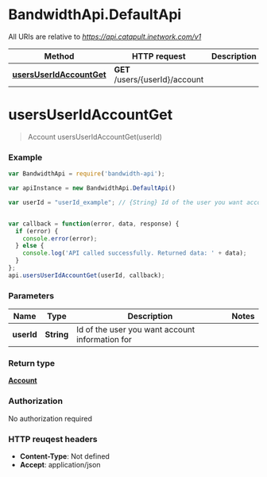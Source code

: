 # BandwidthApi.DefaultApi

All URIs are relative to *https://api.catapult.inetwork.com/v1*

Method | HTTP request | Description
------------- | ------------- | -------------
[**usersUserIdAccountGet**](DefaultApi.md#usersUserIdAccountGet) | **GET** /users/{userId}/account | 


<a name="usersUserIdAccountGet"></a>
# **usersUserIdAccountGet**
> Account usersUserIdAccountGet(userId)



### Example
```javascript
var BandwidthApi = require('bandwidth-api');

var apiInstance = new BandwidthApi.DefaultApi()

var userId = "userId_example"; // {String} Id of the user you want account information for


var callback = function(error, data, response) {
  if (error) {
    console.error(error);
  } else {
    console.log('API called successfully. Returned data: ' + data);
  }
};
api.usersUserIdAccountGet(userId, callback);
```

### Parameters

Name | Type | Description  | Notes
------------- | ------------- | ------------- | -------------
 **userId** | **String**| Id of the user you want account information for | 

### Return type

[**Account**](Account.md)

### Authorization

No authorization required

### HTTP reuqest headers

 - **Content-Type**: Not defined
 - **Accept**: application/json


